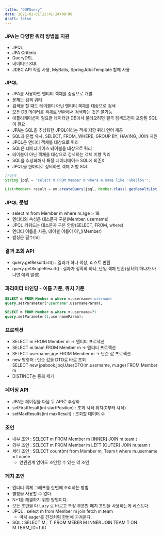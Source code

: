 ```yaml
---
title: "OOPQuery"
date: 2021-02-01T22:41:24+09:00
draft: false
---
```


### JPA는 다양한 쿼리 방법을 지원

- JPQL
- JPA Criteria
- QueryDSL
- 네이티브 SQL
- JDBC API 직접 사용, MyBatis, SpringJdbcTemplate 함께 사용

### JPQL

- JPA를 사용하면 엔티티 객체를 중심으로 개발
- 문제는 검색 쿼리
- 검색을 할 때도 테이블이 아닌 엔티티 객체를 대상으로 검색
- 모든 DB 데이터를 객체로 변환해서 검색하는 것은 불가능
- 애플리케이션이 필요한 데이터만 DB에서 불러오려면 결국 검색조건이 포함된 SQL이 필요
- JPA는 SQL을 추상화한 JPQL이라는 객체 지향 쿼리 언어 제공
- SQL과 문법 유사, SELECT, FROM, WHERE, GROUP BY, HAVING, JOIN 지원
- JPQL은 엔티티 객체를 대상으로 쿼리
- SQL은 데이터베이스 테이블을 대상으로 쿼리
- 테이블이 아닌 객체를 대상으로 검색하는 객체 지향 쿼리
- SQL을 추상화해서 특정 데이터베이스 SQL에 의존X
- JPQL을 한마디로 정의하면 객체 지향 SQL

```Java
//검색
String jpql = "select m FROM Member m where m.name like '%hello%'";

List<Member> result = em.createQuery(jpql, Member.class).getResultList();
```

### JPQL 문법

- select m from Member m where m.age > 18
- 엔티티와 속성은 대소문자 구분(Member, username)
- JPQL 키워드는 대소문자 구분 안함(SELECT, FROM, where)
- 엔티티 이름을 사용, 테이블 이름이 아님(Member)
- 별칭은 필수(m)

### 결과 조회 API

- query.getResultList() : 결과가 하나 이상, 리스트 반환
- query.getSingleResult() : 결과가 정확히 하나, 단일 객체 반환(정확히 하나가 아니면 예외 발생)

### 파라미터 바인딩 - 이름 기준, 위치 기준

```SQL
SELECT m FROM Member m where m.username=:username
query.setParameter("username",usernameParam);

SELECT m FROM Member m where m.username=?1
query.setParameter(1,usernameParam);
```

### 프로젝션

- SELECT m FROM Member m -> 엔티티 프로젝션
- SELECT m.team FROM Member m -> 엔티티 프로젝션
- SELECT username,age FROM Member m -> 단순 값 프로젝션
- new 명령어 : 단순 값을 DTO로 바로 조회<br>
  SELECT new jpabook.jpql.UserDTO(m.username, m.age) FROM Member m
- DISTINCT는 중복 제거

### 페이징 API

- JPA는 페이징을 다음 두 API로 추상화
- setFirstResult(int startPosition) : 조회 시작 위치(0부터 시작)
- setMaxResults(int maxResult) : 조회할 데이터 수

### 조인

- 내부 조인 : SELECT m FROM Member m [INNER] JOIN m.team t
- 외부 조인 : SELECT m FROM Member m LEFT [OUTER] JOIN m.team t
- 세타 조인 : SELECT count(m) from Member m, Team t where m.username = t.name
  - 연관관계 없어도 조인할 수 있는 막 조인

### 페치 조인

- 엔티티 객체 그래프를 한번에 조회하는 방법
- 별칭을 사용할 수 없다.
- N+1를 해결하기 위한 방법이다.
- 모든 조인을 다 Lazy 로 바르고 특정 부분만 페치 조인을 사용하는게 베스트다.
- JPQL : select m from Member m join fetch m.team
  - 마치 eager를 건것처럼 한번에 가져온다.
- SQL : SELECT M._, T._ FROM MEBER M INNER JOIN TEAM T ON M.TEAM_ID=T.ID
